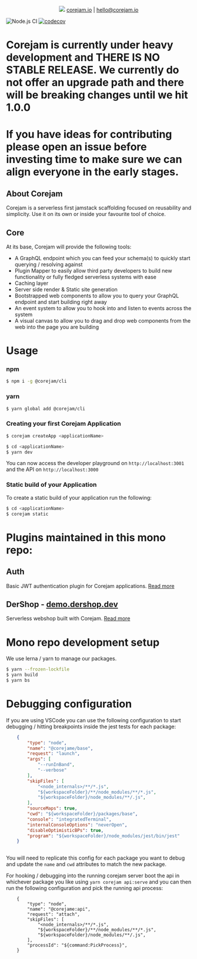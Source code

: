 <p align="center">
<img src="https://corejam.io/static/logo.png"/>
<a href="https://corejam.io">corejam.io</a> | 
<a href="mailto:hello@corejam.io">hello@corejam.io</a>
</p>

![Node.js CI](https://github.com/Corejam/corejam/workflows/Node.js%20CI/badge.svg)
[![codecov](https://codecov.io/gh/Corejam/corejam/branch/master/graph/badge.svg?token=7UEOPHF0W3)](https://codecov.io/gh/Corejam/corejam)

# Corejam is currently under heavy development and THERE IS NO STABLE RELEASE. We currently do not offer an upgrade path and there will be breaking changes until we hit 1.0.0

# If you have ideas for contributing please open an issue before investing time to make sure we can align everyone in the early stages.

## About Corejam

Corejam is a serverless first jamstack scaffolding focused on reusability and simplicity. Use it on its own or inside your favourite tool of choice.

## Core

At its base, Corejam will provide the following tools:

- A GraphQL endpoint which you can feed your schema(s) to quickly start querying / resolving against
- Plugin Mapper to easily allow third party developers to build new functionality or fully fledged serverless systems with ease
- Caching layer
- Server side render & Static site generation
- Bootstrapped web components to allow you to query your GraphQL endpoint and start building right away
- An event system to allow you to hook into and listen to events across the system
- A visual canvas to allow you to drag and drop web components from the web into the page you are building

# Usage 

### npm
```bash
$ npm i -g @corejam/cli
```

### yarn
```bash
$ yarn global add @corejam/cli
```

### Creating your first Corejam Application

```bash
$ corejam createApp <applicationName>
```

```bash
$ cd <applicationName>
$ yarn dev
```

You can now access the developer playground on `http://localhost:3001` and the API on `http://localhost:3000`

### Static build of your Application

To create a static build of your application run the following:

```bash
$ cd <applicationName>
$ corejam static
```


# Plugins maintained in this mono repo:
## Auth

Basic JWT authentication plugin for Corejam applications. [Read more](packages/plugins/auth/README.md)


## DerShop -  <a href="https://demo.dershop.dev">demo.dershop.dev</a>

Serverless webshop built with Corejam. [Read more](packages/plugins/dershop/README.md)


# Mono repo development setup

We use lerna / yarn to manage our packages.

```bash
$ yarn --frozen-lockfile
$ yarn build
$ yarn bs
```

# Debugging configuration

If you are using VSCode you can use the following configuration to start debugging / hitting breakpoints inside the jest tests for each package:

```json
    {
        "type": "node",
        "name": "@corejame/base",
        "request": "launch",
        "args": [
            "--runInBand",
            "--verbose"
        ],
        "skipFiles": [
            "<node_internals>/**/*.js",
            "${workspaceFolder}/**/node_modules/**/*.js",
            "${workspaceFolder}/node_modules/**/.js",
        ],
        "sourceMaps": true,
        "cwd": "${workspaceFolder}/packages/base",
        "console": "integratedTerminal",
        "internalConsoleOptions": "neverOpen",
        "disableOptimisticBPs": true,
        "program": "${workspaceFolder}/node_modules/jest/bin/jest"
    }
        
```

You will need to replicate this config for each package you want to debug and update the `name` and `cwd` attributes to match the new package.

For hooking / debugging into the running corejam server boot the api in whichever package you like using `yarn corejam api:serve` and you can then run the following configuration and pick the running api process:

```
    {
        "type": "node",
        "name": "@corejame:api",
        "request": "attach",
        "skipFiles": [
            "<node_internals>/**/*.js",
            "${workspaceFolder}/**/node_modules/**/*.js",
            "${workspaceFolder}/node_modules/**/.js",
        ],
        "processId": "${command:PickProcess}",
    }
```